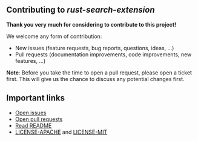 ## Contributing to *rust-search-extension*

**Thank you very much for considering to contribute to this project!**

We welcome any form of contribution:

  * New issues (feature requests, bug reports, questions, ideas, ...)
  * Pull requests (documentation improvements, code improvements, new features, ...)

**Note**: Before you take the time to open a pull request, please open a ticket first. This will
give us the chance to discuss any potential changes first.

## Important links

  * [Open issues](https://github.com/Folyd/rust-search-extension/issues)
  * [Open pull requests](https://github.com/Folyd/rust-search-extension/pulls)
  * [Read README](https://github.com/Folyd/rust-search-extension/blob/master/README.md)
  * [LICENSE-APACHE](https://github.com/Folyd/rust-search-extension/blob/master/LICENSE-APACHE) and [LICENSE-MIT](https://github.com/Folyd/rust-search-extension/blob/master/LICENSE-MIT)
  
